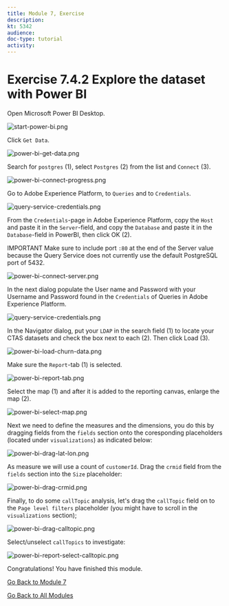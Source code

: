 ```yaml
---
title: Module 7, Exercise
description: 
kt: 5342
audience: 
doc-type: tutorial
activity: 
---
```


# Exercise 7.4.2 Explore the dataset with Power BI

Open Microsoft Power BI Desktop.

![start-power-bi.png](./images/start-power-bi.png)

Click ``Get Data``.

![power-bi-get-data.png](./images/power-bi-get-data.png)

Search for ``postgres`` (1), select ``Postgres`` (2) from the list and ``Connect`` (3).

![power-bi-connect-progress.png](./images/power-bi-connect-progress.png)

Go to Adobe Experience Platform, to ``Queries`` and to ``Credentials``.

![query-service-credentials.png](./images/query-service-credentials.png)

From the ``Credentials``-page in Adobe Experience Platform, copy the ``Host`` and paste it in the ``Server``-field, and copy the ``Database`` and paste it in the ``Database``-field in PowerBI, then click OK (2).

IMPORTANT Make sure to include port ``:80`` at the end of the Server value because the Query Service does not currently use the default PostgreSQL port of 5432.

![power-bi-connect-server.png](./images/power-bi-connect-server.png)

In the next dialog populate the User name and Password with your Username and Password found in the ``Credentials`` of Queries in Adobe Experience Platform.

![query-service-credentials.png](./images/query-service-credentials1.png)

In the Navigator dialog, put your ``LDAP`` in the search field (1) to locate your CTAS datasets and check the box next to each (2). Then click Load (3).

![power-bi-load-churn-data.png](./images/power-bi-load-churn-data.png)

Make sure the ``Report``-tab (1) is selected.

![power-bi-report-tab.png](./images/power-bi-report-tab.png)

Select the map (1) and after it is added to the reporting canvas, enlarge the map (2).

![power-bi-select-map.png](./images/power-bi-select-map.png)

Next we need to define the measures and the dimensions, you do this by dragging fields from the ``fields`` section onto the coresponding placeholders (located under ``visualizations``) as indicated below:

![power-bi-drag-lat-lon.png](./images/power-bi-drag-lat-lon.png)

As measure we will use a count of ``customerId``. Drag the ``crmid`` field from the ``fields`` section into the ``Size`` placeholder:

![power-bi-drag-crmid.png](./images/power-bi-drag-crmid.png)

Finally, to do some ``callTopic`` analysis, let's drag the ``callTopic`` field on to the ``Page level filters`` placeholder (you might have to scroll in the ``visualizations`` section);

![power-bi-drag-calltopic.png](./images/power-bi-drag-calltopic.png)

Select/unselect ``callTopics`` to investigate:

![power-bi-report-select-calltopic.png](./images/power-bi-report-select-calltopic.png)

Congratulations! You have finished this module.

[Go Back to Module 7](./README.md)

[Go Back to All Modules](../../README.md)
